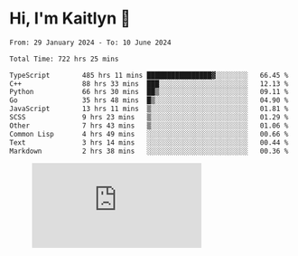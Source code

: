 # Hi, I'm Kaitlyn 👋
<!--START_SECTION:waka-->

```txt
From: 29 January 2024 - To: 10 June 2024

Total Time: 722 hrs 25 mins

TypeScript        485 hrs 11 mins ████████████████▓░░░░░░░░   66.45 %
C++               88 hrs 33 mins  ███░░░░░░░░░░░░░░░░░░░░░░   12.13 %
Python            66 hrs 30 mins  ██▒░░░░░░░░░░░░░░░░░░░░░░   09.11 %
Go                35 hrs 48 mins  █▒░░░░░░░░░░░░░░░░░░░░░░░   04.90 %
JavaScript        13 hrs 11 mins  ▒░░░░░░░░░░░░░░░░░░░░░░░░   01.81 %
SCSS              9 hrs 23 mins   ▒░░░░░░░░░░░░░░░░░░░░░░░░   01.29 %
Other             7 hrs 43 mins   ▒░░░░░░░░░░░░░░░░░░░░░░░░   01.06 %
Common Lisp       4 hrs 49 mins   ░░░░░░░░░░░░░░░░░░░░░░░░░   00.66 %
Text              3 hrs 14 mins   ░░░░░░░░░░░░░░░░░░░░░░░░░   00.44 %
Markdown          2 hrs 38 mins   ░░░░░░░░░░░░░░░░░░░░░░░░░   00.36 %
```

<!--END_SECTION:waka-->

<figure><embed src="https://wakatime.com/share/@018d58bc-3d22-46c9-b2d7-4ed36fb8172d/243b5d9b-77cd-4133-89ff-dcc8f225fa18.svg"></embed></figure>
